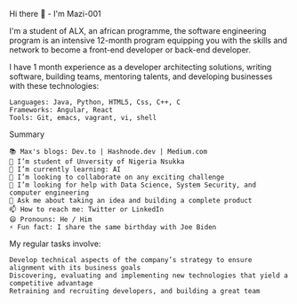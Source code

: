 Hi there 👋 - I'm Mazi-001

I'm a student of ALX, an  african programme, the software engineering program is an intensive 12-month program equipping you with the skills and network to become a front-end developer or back-end developer.

I have 1 month experience as a developer architecting solutions, writing software, building teams, mentoring talents, and developing businesses with these technologies:

    Languages: Java, Python, HTML5, Css, C++, C
    Frameworks: Angular, React
    Tools: Git, emacs, vagrant, vi, shell

Summary

    📚 Max's blogs: Dev.to | Hashnode.dev | Medium.com
    🔭 I’m student of Unversity of Nigeria Nsukka
    🌱 I’m currently learning: AI
    👯 I’m looking to collaborate on any exciting challenge
    🤔 I’m looking for help with Data Science, System Security, and computer engineering 
    💬 Ask me about taking an idea and building a complete product
    📫 How to reach me: Twitter or LinkedIn
    😄 Pronouns: He / Him
    ⚡ Fun fact: I share the same birthday with Joe Biden

My regular tasks involve:

    Develop technical aspects of the company’s strategy to ensure alignment with its business goals
    Discovering, evaluating and implementing new technologies that yield a competitive advantage
    Retraining and recruiting developers, and building a great team
    

